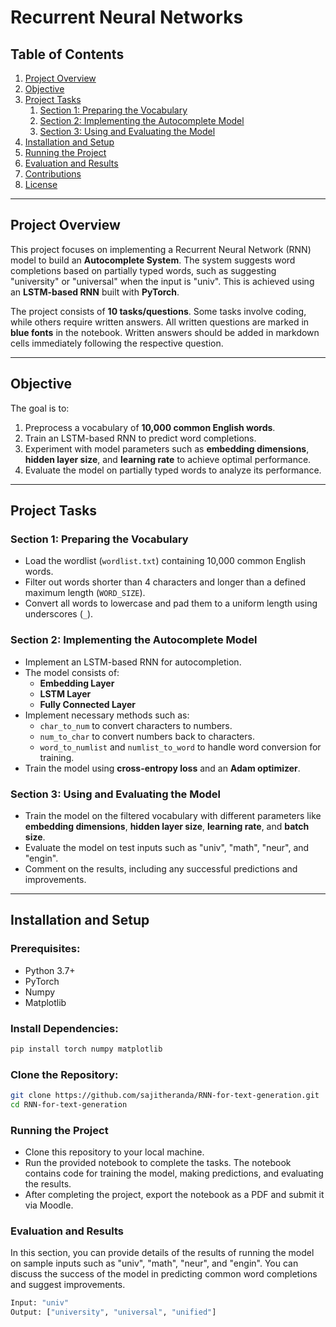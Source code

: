 # Recurrent Neural Networks

## Table of Contents

1. [Project Overview](#project-overview)
2. [Objective](#objective)
3. [Project Tasks](#project-tasks)
   1. [Section 1: Preparing the Vocabulary](#section-1-preparing-the-vocabulary)
   2. [Section 2: Implementing the Autocomplete Model](#section-2-implementing-the-autocomplete-model)
   3. [Section 3: Using and Evaluating the Model](#section-3-using-and-evaluating-the-model)
4. [Installation and Setup](#installation-and-setup)
5. [Running the Project](#running-the-project)
6. [Evaluation and Results](#evaluation-and-results)
7. [Contributions](#contributions)
8. [License](#license)

---

## Project Overview

This project focuses on implementing a Recurrent Neural Network (RNN) model to build an **Autocomplete System**. The system suggests word completions based on partially typed words, such as suggesting "university" or "universal" when the input is "univ". This is achieved using an **LSTM-based RNN** built with **PyTorch**.

The project consists of **10 tasks/questions**. Some tasks involve coding, while others require written answers. All written questions are marked in **blue fonts** in the notebook. Written answers should be added in markdown cells immediately following the respective question.

---

## Objective

The goal is to:
1. Preprocess a vocabulary of **10,000 common English words**.
2. Train an LSTM-based RNN to predict word completions.
3. Experiment with model parameters such as **embedding dimensions**, **hidden layer size**, and **learning rate** to achieve optimal performance.
4. Evaluate the model on partially typed words to analyze its performance.

---

## Project Tasks

### **Section 1: Preparing the Vocabulary**
- Load the wordlist (`wordlist.txt`) containing 10,000 common English words.
- Filter out words shorter than 4 characters and longer than a defined maximum length (`WORD_SIZE`).
- Convert all words to lowercase and pad them to a uniform length using underscores (`_`).

### **Section 2: Implementing the Autocomplete Model**
- Implement an LSTM-based RNN for autocompletion.
- The model consists of:
  - **Embedding Layer**
  - **LSTM Layer**
  - **Fully Connected Layer**
- Implement necessary methods such as:
  - `char_to_num` to convert characters to numbers.
  - `num_to_char` to convert numbers back to characters.
  - `word_to_numlist` and `numlist_to_word` to handle word conversion for training.
- Train the model using **cross-entropy loss** and an **Adam optimizer**.

### **Section 3: Using and Evaluating the Model**
- Train the model on the filtered vocabulary with different parameters like **embedding dimensions**, **hidden layer size**, **learning rate**, and **batch size**.
- Evaluate the model on test inputs such as "univ", "math", "neur", and "engin".
- Comment on the results, including any successful predictions and improvements.

---

## Installation and Setup

### Prerequisites:
- Python 3.7+
- PyTorch
- Numpy
- Matplotlib

### Install Dependencies:

```bash
pip install torch numpy matplotlib
```

### Clone the Repository:

```bash
git clone https://github.com/sajitheranda/RNN-for-text-generation.git
cd RNN-for-text-generation
```

### Running the Project
- Clone this repository to your local machine.
- Run the provided notebook to complete the tasks. The notebook contains code for training the model, making predictions, and evaluating the results.
- After completing the project, export the notebook as a PDF and submit it via Moodle.

### Evaluation and Results
In this section, you can provide details of the results of running the model on sample inputs such as "univ", "math", "neur", and "engin". You can discuss the success of the model in predicting common word completions and suggest improvements.

``` bash
Input: "univ"
Output: ["university", "universal", "unified"]
```
